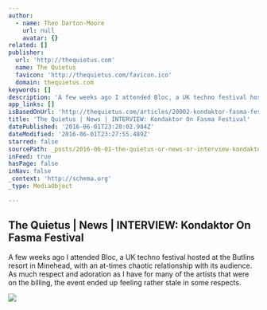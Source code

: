 ```yaml
---
author:
  - name: Theo Darton-Moore
    url: null
    avatar: {}
related: []
publisher:
  url: 'http://thequietus.com'
  name: The Quietus
  favicon: 'http://thequietus.com/favicon.ico'
  domain: thequietus.com
keywords: []
description: 'A few weeks ago I attended Bloc, a UK techno festival hosted at the Butlins resort in Minehead, with an at-times chaotic relationship with its audience. As much respect and adoration as I have for many of the artists that were on the billing, the event ended up feeling rather stale in some respects.'
app_links: []
isBasedOnUrl: 'http://thequietus.com/articles/20002-kondaktor-fasma-festival-interview'
title: 'The Quietus | News | INTERVIEW: Kondaktor On Fasma Festival'
datePublished: '2016-06-01T23:28:02.984Z'
dateModified: '2016-06-01T23:27:55.489Z'
starred: false
sourcePath: _posts/2016-06-01-the-quietus-or-news-or-interview-kondaktor-on-fasma-festival.md
inFeed: true
hasPage: false
inNav: false
_context: 'http://schema.org'
_type: MediaObject

---
```

<article style=""><h1>The Quietus | News | INTERVIEW: Kondaktor On Fasma Festival</h1><p>A few weeks ago I attended Bloc, a UK techno festival hosted at the Butlins resort in Minehead, with an at-times chaotic relationship with its audience. As much respect and adoration as I have for many of the artists that were on the billing, the event ended up feeling rather stale in some respects.</p><img src="http://s3.amazonaws.com/quietus_production/images/articles/20002/kondaktor-1_1460020439_crop_550x344.jpg" /></article>